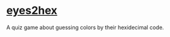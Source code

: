 # [eyes2hex](https://akim8.github.io/eyes2hex)

A quiz game about guessing colors by their hexidecimal code.
